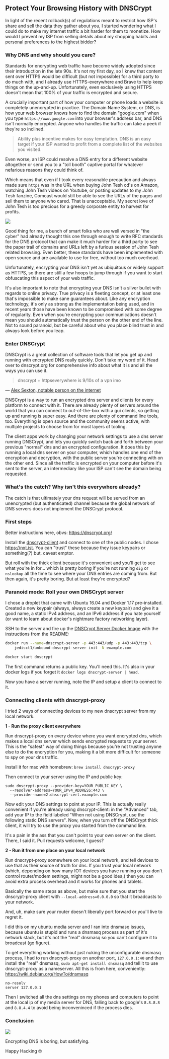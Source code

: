 ## Protect Your Browsing History with DNSCrypt

In light of the recent rollback(s) of regulations meant to restrict how ISP's share and sell the data they gather about you, I started wondering what I could do to make my internet traffic a bit harder for them to monetize. How would I prevent my ISP from selling details about my shopping habits and personal preferences to the highest bidder?

### Why DNS and why should you care?

Standards for encrypting web traffic have become widely adopted since their introduction in the late 90s. It's not my first day, so I knew that content sent over HTTPS would be difficult (but not impossible) for a third party to do much with, and I already use HTTPS-everywhere and Brave to help keep things on the up-and-up. Unfortunately, even exclusively using HTTPS doesn't mean that 100% of your traffic is encrypted and secure.

A crucially important part of how your computer or phone loads a website is completely unencrypted in practice. The Domain Name System, or DNS, is how your web browser knows how to find the domain "google.com" when you type `https://www.google.com` into your browser's address bar, and DNS isn't normally encrypted. Anyone who handles the traffic can take a peek if they're so inclined.

> Ability plus incentive makes for easy temptation. DNS is an easy target if your ISP wanted to profit from a complete list of the websites you visited.

Even worse, an ISP could resolve a DNS entry for a different website altogether or send you to a "toll booth" captive portal for whatever nefarious reasons they could think of.

Which means that even if I took every reasonable precaution and always made sure `https` was in the URL when buying John Tesh cd's on Amazon, watching John Tesh videos on Youtube, or posting updates to my John Tesh fanzine, Comcast would still be able to see the URLs of the pages and sell them to anyone who cared. That is unacceptable. My secret love of John Tesh is too precious for a greedy corporate entity to harvest for profits.

<a href="/img/the-cyber.jpg">
  <img src="/img/the-cyber.jpg"
    class="w-60-l w-50-m w-100 ml3-ns fr-ns mt1 mb2 pa1 br1 ba b--rainbows" />
</a>

Good thing for me, a bunch of smart folks who are well versed in "the cyber" had already thought this one through enough to write RFC standards for the DNS protocol that can make it much harder for a third party to see the paper trail of domains and URLs left by a furious session of John Tesh related browsing. Even better, these standards have been implemented with open source and are available to use for free, without too much overhead.

Unfortunately, encrypting your DNS isn't yet as ubiquitous or widely support as HTTPS, so there are still a few hoops to jump through if you want to start obfuscating this aspect of your web traffic.

It's also important to note that encrypting your DNS isn't a silver bullet with regards to online privacy. True privacy is a fleeting concept, or at least one that's impossible to make sane guarantees about. Like any encryption technology, it's only as strong as the implementation being used, and in recent years those have been known to be compromised with some degree of regularity. Even when you're encrypting your communications doesn't mean you should automatically trust the person on the other end of the line. Not to sound paranoid, but be careful about who you place blind trust in and always look before you leap.

### Enter DNSCrypt

DNSCrypt is a great collection of software tools that let you get up and running with encrypted DNS really quickly. Don't take my word of it. Head over to dnscrypt.org for comprehensive info about what it is and all the ways you can use it.

> dnscrypt + httpseverywhere is 9/10s of a vpn imo

<p class="w-100 tr">
— <a href="https://twitter.com/SlexAxton/status/853715217058025475">Alex Sexton, notable person on the internet</a>
</p>

DNSCrypt is a way to run an encrypted dns server and clients for every platform to connect with it. There are already plenty of servers around the world that you can connect to out-of-the-box with a gui clients, so getting up and running is super easy. And there are plenty of command line tools, too. Everything is open source and the community seems active, with multiple projects to choose from for most layers of tooling.

The client apps work by changing your network settings to use a dns server running DNSCrypt, and lets you quickly switch back and forth between your previous "normal" dns and an encrypted configuration. It does this by running a local dns server on your computer, which handles one end of the encryption and decryption, with the public server you're connecting with on the other end. Since all the traffic is encrypted on your computer before it's sent to the server, an intermediary like your ISP can't see the domain being requested.

### What's the catch? Why isn't this everywhere already?

The catch is that ultimately your dns request will be served from an unencrypted (but authenticated) channel because the global network of DNS servers does not implement the DNSCrypt protocol.

### First steps

Better instructions here, obvs: https://dnscrypt.org/

Install the [dnscrypt-client](https://github.com/alterstep/dnscrypt-osxclient) and connect to one of the public nodes. I chose https://nxt.ist. You can "trust" these because they issue keypairs or something(?) but, caveat emptor.

But roll with the thick client because it's convenient and you'll get to see what you're in for... which is pretty boring if you're not running `dig` or `nslookup` all the time to see where your DNS entries are coming from. But then again, it's pretty boring. But at least they're encrypted?

### Paranoid mode: Roll your own DNSCrypt server

I chose a droplet that came with Ubuntu 16.04 and Docker 1.17 pre-installed. Created a new keypair (always, always create a new keypair) and give it a good name, a static IPv4 address, and an IPv6 address if you hate yourself (or want to learn about docker's nightmare factory networking layer).

SSH to the server and fire up the [DNSCrypt Server Docker Image](https://github.com/jedisct1/dnscrypt-server-docker) with the instructions from the README:

```bash
docker run --name=dnscrypt-server -p 443:443/udp -p 443:443/tcp \
    jedisct1/unbound-dnscrypt-server init -N example.com

docker start dnscrypt
```

The first command returns a public key. You'll need this. It's also in your docker logs if you forget it `docker logs dnscrypt-server | head`.

Now you have a server running, note the IP and setup a client to connect to it.

### Connecting clients with dnscrypt-proxy

I tried 2 ways of connecting devices to my new dnscrypt server from my local network.

<b>1 - Run the proxy client everywhere</b>

Run dnscrypt-proxy on every device where you want encrypted dns, which makes a local dns server which sends encrypted requests to your server. This is the "safest" way of doing things because you're not trusting anyone else to do the encryption for you, making it a bit more difficult for someone to spy on your dns traffic.

Install it for mac with homebrew: `brew install dnscrypt-proxy`

Then connect to your server using the IP and public key:

```
sudo dnscrypt-proxy --provider-key=YOUR_PUBLIC_KEY \
  --resolver-address=YOUR_IPv4_ADDRESS:443 \
  --provider-name=2.dnscrypt-cert.example.com
```

Now edit your DNS settings to point at your IP. This is actually really convenient if you're already using dnscrypt-client: in the "Advanced" tab, add your IP to the field labeled "When not using DNSCrypt, use the following static DNS servers". Now, when you turn off the DNSCrypt thick client, it will try to use the proxy you started from the command line.

It's a pain in the ass that you can't point to your own server on the client. There, I said it. Pull requests welcome, I guess?

<b>2 - Run it from one place on your local network</b>

Run dnscrypt-proxy somewhere on your local network, and tell devices to use that as their source of truth for dns. If you trust your local network (which, depending on how many IOT devices you have running or you don't control router/modem settings, might not be a good idea,) then you can avoid extra process overhead and it works for phones and tablets.

Basically the same steps as above, but make sure that you start the dnscrypt-proxy client with `--local-address=0.0.0.0` so that it broadcasts to your network.

And, uh, make sure your router doesn't liberally port forward or you'll live to regret it.

I did this on my ubuntu media server and I ran into dnsmasq issues, because ubuntu is stupid and runs a dnsmasq process as part of it's network stack, but it's not the "real" dnsmasq so you can't configure it to broadcast (go figure).

To get everything working without just nuking the unconfigurable dnsmasq process, I had to run dnscrypt-proxy on another port, `127.0.0.1:40` and then install the "real" dnsmasq, `sudo apt-get install dnsmasq` and tell it to use dnscrypt-proxy as a nameserver. All this is from here, conveniently: https://wiki.debian.org/HowTo/dnsmasq

```
no-resolv
server 127.0.0.1
```

Then I switched all the dns settings on my phones and computers to point at the local ip of my media server for DNS, falling back to google's `8.8.8.8` and `8.8.4.4` to avoid being inconveninced if the process dies.

### Conclusion

<div class="fr-ns w-50-ns w-100 ml3-ns tc tl-ns bonzi-buddy">
  <a href="https://en.wikipedia.org/wiki/BonziBuddy"
    target="__blank" class="none">
    <img src="/static/img/bonzi-buddy.gif" class="pa1" />
  </a>
</div>

Encrypting DNS is boring, but satisfying.

Happy Hacking 🤓

<div class="cf"></div>
